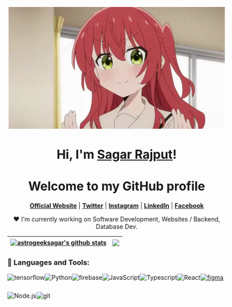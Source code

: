 <p align="center">
  <a href="https://www.astrogeeksagar.com"><img src="kita-ikuyo-rap.webp" alt="Banner"></a>
</p>

<h1 align="center">Hi, I'm <a href="https://astrogeeksagar.com/">Sagar Rajput</a>!</h1>
<h1 align="center">Welcome to my GitHub profile</h1>

<p align="center">
  <strong><a href="https://astrogeeksagar.com/">Official Website</a></strong> |
  <strong><a href="https://twitter.com/astrogeeksagar">Twitter</a></strong> |
  <strong><a href="https://www.instagram.com/astrogeeksagar/">Instagram</a></strong> |
  <strong><a href="https://www.linkedin.com/in/astrogeeksagar">LinkedIn</a></strong> |
  <strong><a href="https://www.facebook.com/astrogeeksagar/">Facebook</a></strong>
</p>

<p align="center">❤ I'm currently working on Software Development, Websites / Backend, Database Dev.</p>

| <a href="https://github.com/astrogeeksagar/github-readme-stats"><img align="center" src="https://github-readme-stats.vercel.app/api?username=astrogeeksagar&show_icons=true&include_all_commits=true&theme=dracula&hide_border=true" alt="astrogeeksagar's github stats" /></a> | <a href="https://github.com/astrogeeksagar/github-readme-stats"><img align="center" src="https://github-readme-stats.vercel.app/api/top-langs/?username=astrogeeksagar&layout=compact&theme=dracula&hide_border=true" /></a> |
| ------------- | ------------- |

<!--
**astrogeeksagar/astrogeeksagar** is a ✨ _special_ ✨ repository because its `README.md` (this file) appears on your GitHub profile.

Here are some ideas to get you started:

- 🔭 I’m currently working on ...
- 🌱 I’m currently learning ...
- 👯 I’m looking to collaborate on ...
- 🤔 I’m looking for help with ...
- 💬 Ask me about ...
- 📫 How to reach me: ...
- 😄 Pronouns: ...
- ⚡ Fun fact: ...
-->
### 🔨 Languages and Tools:
<a href="https://www.tensorflow.org" target="_blank"> <img align="left" src="https://image.url.for.tensorflow.icon" alt="tensorflow" height="42px"/> </a>
<a href="https://www.python.org" target="_blank"><img align="left" alt="Python" height ="42px" src="https://image.url.for.python.icon"></a>
<a href="https://firebase.google.com/" target="_blank"> <img align="left" src="https://image.url.for.firebase.icon" alt="firebase" height ="42px"/> </a>
<a href="https://developer.mozilla.org/en-US/docs/Web/JavaScript" target="_blank"> <img align="left" alt="JavaScript" height ="42px"  src="https://image.url.for.javascript.icon"> </a>
<a href="https://www.typescriptlang.org/" target="_blank"><img align="left" alt="Typescript" height ="42px" src="https://image.url.for.typescript.icon"></a>
<a href="https://reactjs.org/" target="_blank"> <img align="left" alt="React" height ="42px" src="https://image.url.for.react.icon"></a>
<a href="https://nodejs.org" target="_blank"><img align="left" alt="Node.js" height ="42px" src="https://image.url.for.nodejs.icon"></a>
<a href="https://git-scm.com/" target="_blank"> <img src="https://image.url.for.git.icon" align="left" alt="git" height='42px'/> </a>
<a href="https://www.figma.com/" target="_blank"> <img src="https://image.url.for.figma.icon" alt="figma" height='42px'/> </a>

